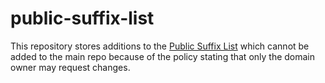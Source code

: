 # public-suffix-list

This repository stores additions to the [Public Suffix List](https://github.com/publicsuffix/list) which cannot be added to the main repo because
of the policy stating that only the domain owner may request changes.
